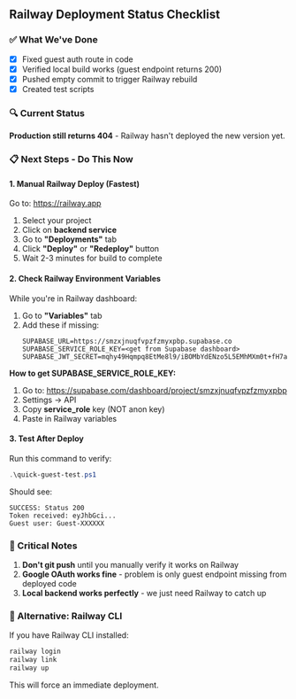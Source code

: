 ## Railway Deployment Status Checklist

### ✅ What We've Done
- [x] Fixed guest auth route in code
- [x] Verified local build works (guest endpoint returns 200)
- [x] Pushed empty commit to trigger Railway rebuild
- [x] Created test scripts

### 🔍 Current Status
**Production still returns 404** - Railway hasn't deployed the new version yet.

### 📋 Next Steps - Do This Now

#### 1. Manual Railway Deploy (Fastest)
Go to: https://railway.app

1. Select your project
2. Click on **backend service** 
3. Go to **"Deployments"** tab
4. Click **"Deploy"** or **"Redeploy"** button
5. Wait 2-3 minutes for build to complete

#### 2. Check Railway Environment Variables
While you're in Railway dashboard:
1. Go to **"Variables"** tab
2. Add these if missing:
   ```
   SUPABASE_URL=https://smzxjnuqfvpzfzmyxpbp.supabase.co
   SUPABASE_SERVICE_ROLE_KEY=<get from Supabase dashboard>
   SUPABASE_JWT_SECRET=mqhy49Hqmpq8EtMe8l9/iBOMbYdENzo5L5EMhMXm0t+fH7a0ZhLunfhNVQcinh3PC956XynLZumSWdHzwvCHfg==
   ```

**How to get SUPABASE_SERVICE_ROLE_KEY:**
1. Go to: https://supabase.com/dashboard/project/smzxjnuqfvpzfzmyxpbp
2. Settings → API
3. Copy **service_role** key (NOT anon key)
4. Paste in Railway variables

#### 3. Test After Deploy
Run this command to verify:
```powershell
.\quick-guest-test.ps1
```

Should see:
```
SUCCESS: Status 200
Token received: eyJhbGci...
Guest user: Guest-XXXXXX
```

### 🚨 Critical Notes
1. **Don't git push** until you manually verify it works on Railway
2. **Google OAuth works fine** - problem is only guest endpoint missing from deployed code
3. **Local backend works perfectly** - we just need Railway to catch up

### 🔧 Alternative: Railway CLI
If you have Railway CLI installed:
```bash
railway login
railway link
railway up
```

This will force an immediate deployment.
